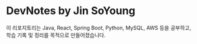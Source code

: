 # DevNotes by Jin SoYoung
이 리포지토리는 Java, React, Spring Boot, Python, MySQL, AWS 등을 공부하고, 학습 기록 및 정리를 목적으로 만들어졌습니다.

##  